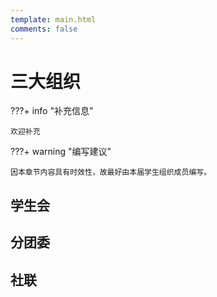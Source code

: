 ```yaml
---
template: main.html
comments: false
---
```


# 三大组织

???+ info "补充信息"

    欢迎补充

???+ warning "编写建议"

    因本章节内容具有时效性，故最好由本届学生组织成员编写。

## 学生会

## 分团委

## 社联
